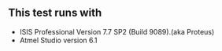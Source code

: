## This test runs with

- ISIS Professional Version 7.7 SP2 (Build 9089).(aka Proteus)
- Atmel Studio version 6.1